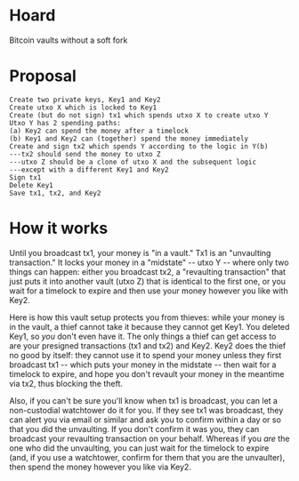 # Hoard
Bitcoin vaults without a soft fork

# Proposal

```
Create two private keys, Key1 and Key2
Create utxo X which is locked to Key1
Create (but do not sign) tx1 which spends utxo X to create utxo Y
Utxo Y has 2 spending paths:
(a) Key2 can spend the money after a timelock
(b) Key1 and Key2 can (together) spend the money immediately
Create and sign tx2 which spends Y according to the logic in Y(b)
---tx2 should send the money to utxo Z
---utxo Z should be a clone of utxo X and the subsequent logic
---except with a different Key1 and Key2
Sign tx1
Delete Key1
Save tx1, tx2, and Key2
```

# How it works

Until you broadcast tx1, your money is "in a vault." Tx1 is an "unvaulting transaction." It locks your money in a "midstate" -- utxo Y -- where only two things can happen: either you broadcast tx2, a "revaulting transaction" that just puts it into another vault (utxo Z) that is identical to the first one, or you wait for a timelock to expire and then use your money however you like with Key2.

Here is how this vault setup protects you from thieves: while your money is in the vault, a thief cannot take it because they cannot get Key1. You deleted Key1, so *you* don't even have it. The only things a thief can get access to are your presigned transactions (tx1 and tx2) and Key2. Key2 does the thief no good by itself: they cannot use it to spend your money unless they first broadcast tx1 -- which puts your money in the midstate -- then wait for a timelock to expire, and hope you don't revault your money in the meantime via tx2, thus blocking the theft.

Also, if you can't be sure you'll know when tx1 is broadcast, you can let a non-custodial watchtower do it for you. If they see tx1 was broadcast, they can alert you via email or similar and ask you to confirm within a day or so that you did the unvaulting. If you don't confirm it was you, they can broadcast your revaulting transaction on your behalf. Whereas if you *are* the one who did the unvaulting, you can just wait for the timelock to expire (and, if you use a watchtower, confirm for them that you are the unvaulter), then spend the money however you like via Key2.

